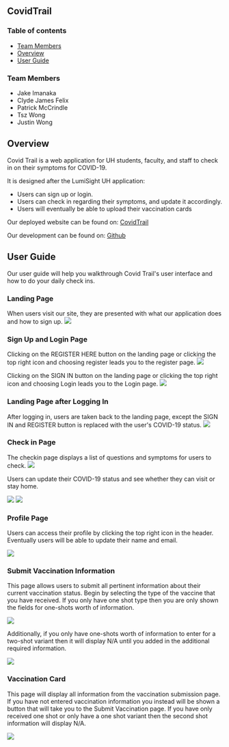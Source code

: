 ## CovidTrail

### Table of contents

* [Team Members](#team-members)
* [Overview](#overview)
* [User Guide](#user-guide)

### Team Members
* Jake Imanaka
* Clyde James Felix
* Patrick McCrindle
* Tsz Wong
* Justin Wong

## Overview

Covid Trail is a web application for UH students, faculty, and staff to check in on their symptoms for COVID-19.

It is designed after the LumiSight UH application:

* Users can sign up or login.
* Users can check in regarding their symptoms, and update it accordingly.
* Users will eventually be able to upload their vaccination cards

Our deployed website can be found on: [CovidTrail](https://covidtrail.meteorapp.com)

Our development can be found on: [Github](https://github.com/CovidTrail/covidtrail)

## User Guide

Our user guide will help you walkthrough Covid Trail's user interface and how to do your daily check ins.

### Landing Page

When users visit our site, they are presented with what our application does and how to sign up.
![](images/landing.PNG)

### Sign Up and Login Page

Clicking on the REGISTER HERE button on the landing page or clicking the top right icon and choosing register leads you to the register page.
![](images/register.PNG)

Clicking on the SIGN IN button on the landing page or clicking the top right icon and choosing Login leads you to the Login page.
![](images/login.PNG)

### Landing Page after Logging In

After logging in, users are taken back to the landing page, except the SIGN IN and REGISTER button is replaced with the user's COVID-19 status.
![](images/landingLoggedIn.PNG)

### Check in Page

The checkin page displays a list of questions and symptoms for users to check.
![](images/checkIn.PNG)

Users can update their COVID-19 status and see whether they can visit or stay home.

![](images/approved.PNG)
![](images/declined.PNG)

### Profile Page

Users can access their profile by clicking the top right icon in the header.
Eventually users will be able to update their name and email.

![](images/profile.PNG)

### Submit Vaccination Information

This page allows users to submit all pertinent information about their current vaccination status. Begin by selecting the type of the vaccine that you have received. If you only have one shot type then you are only shown the fields for one-shots worth of information.

![](images/moderna.PNG)

Additionally, if you only have one-shots worth of information to enter for a two-shot variant then it will display N/A until you added in the additional required information.

![](images/johnson_and_johnson.PNG)

### Vaccination Card

This page will display all information from the vaccination submission page. If you have not entered vaccination information you instead will be shown a button that will take you to the Submit Vaccination page. If you have only received one shot or only have a one shot variant then the second shot information will display N/A.

![](images/vax_card.PNG)








